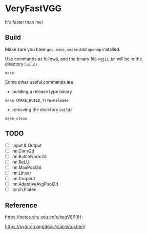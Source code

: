 # VeryFastVGG

It's faster than me!

## Build

Make sure you have `gcc`, `make`, `cmake` and `openmp` installed.

Use commands as follows, and the binary file `vgg11_bn` will be in the directory `build/`.

```shell
make
```

Some other useful commands are
- building a release type binary
```shell
make CMAKE_BUILD_TYPE=Release
```
- removing the directory `build/`
```shell
make clean
```

## TODO
- [ ] Input & Output
- [ ] nn.Conv2d
- [ ] nn.BatchNorm2d
- [ ] nn.ReLU
- [ ] nn.MaxPool2d
- [ ] nn.Linear
- [ ] nn.Dropout
- [ ] nn.AdaptiveAvgPool2d
- [ ] torch.Flaten

## Reference

https://notes.sjtu.edu.cn/s/xegV8P0H-

https://pytorch.org/docs/stable/nn.html
